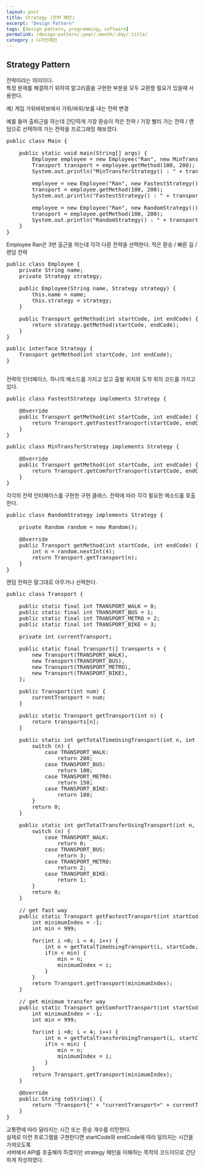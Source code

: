 ```yaml
---
layout: post
title: Strategy (전략 패턴)
excerpt: "Design Pattern"
tags: [design pattern, programming, software]
permalink: /design-pattern/:year/:month/:day/:title/
category : 디자인패턴
---
```


## Strategy Pattern

전략이라는 의미이다.  
특정 문제를 해결하기 위하여 알고리즘을 구현한 부분을 모두 교환할 필요가 있을때 사용한다.  

예) 게임 가위바위보에서 가위/바위/보를 내는 전략 변경

예를 들어 출퇴근을 하는데 간단하게 가장 환승이 적은 전략 / 가장 빨리 가는 전략 / 랜덤으로 선택하여 가는 전략을 프로그래밍 해보겠다.

<pre class="prettyprint">
public class Main {

    public static void main(String[] args) {
        Employee employee = new Employee("Ran", new MinTransferStrategy());
        Transport transport = employee.getMethod(100, 200);
        System.out.println("MinTransferStrategy() : " + transport);

        employee = new Employee("Ran", new FastestStrategy());
        transport = employee.getMethod(100, 200);
        System.out.println("FastestStrategy() : " + transport);

        employee = new Employee("Ran", new RandomStrategy());
        transport = employee.getMethod(100, 200);
        System.out.println("RandomStrategy() : " + transport);
    }
}
</pre>

Employee Ran은 3번 출근을 하는데 각각 다른 전략을 선택한다. 
적은 환승 / 빠른 길 / 랜덤 전략

<pre class="prettyprint">
public class Employee {
    private String name;
    private Strategy strategy;

    public Employee(String name, Strategy strategy) {
        this.name = name;
        this.strategy = strategy;
    }

    public Transport getMethod(int startCode, int endCode) {
        return strategy.getMethod(startCode, endCode);
    }
}
</pre>

<pre class="prettyprint">
public interface Strategy {
    Transport getMethod(int startCode, int endCode);
}

</pre>

전략의 인터페이스. 하나의 메소드를 가지고 있고 출발 위치와 도착 위치 코드를 가지고 있다. 

<pre class="prettyprint">
public class FastestStrategy implements Strategy {

    @Override
    public Transport getMethod(int startCode, int endCode) {
        return Transport.getFastestTransport(startCode, endCode);
    }
}
</pre>

<pre class="prettyprint">
public class MinTransferStrategy implements Strategy {

    @Override
    public Transport getMethod(int startCode, int endCode) {
        return Transport.getComfortTransport(startCode, endCode);
    }
}
</pre>

각각의 전략 인터페이스를 구현한 구현 클래스. 전략에 따라 각각 필요한 메소드를 호출한다.

<pre class="prettyprint">
public class RandomStrategy implements Strategy {

    private Random random = new Random();

    @Override
    public Transport getMethod(int startCode, int endCode) {
        int n = random.nextInt(4);
        return Transport.getTransport(n);
    }
}
</pre>

랜덤 전략은 말그대로 아무거나 선택한다.

<pre class="prettyprint">
public class Transport {

    public static final int TRANSPORT_WALK = 0;
    public static final int TRANSPORT_BUS = 1;
    public static final int TRANSPORT_METRO = 2;
    public static final int TRANSPORT_BIKE = 3;

    private int currentTransport;

    public static final Transport[] transports = {
        new Transport(TRANSPORT_WALK),
        new Transport(TRANSPORT_BUS),
        new Transport(TRANSPORT_METRO),
        new Transport(TRANSPORT_BIKE),
    };

    public Transport(int num) {
        currentTransport = num;
    }

    public static Transport getTransport(int n) {
        return transports[n];
    }

    public static int getTotalTimeUsingTransport(int n, int startCode, int endCode) {
        switch (n) {
            case TRANSPORT_WALK:
                return 200;
            case TRANSPORT_BUS:
                return 100;
            case TRANSPORT_METRO:
                return 150;
            case TRANSPORT_BIKE:
                return 180;
        }
        return 0;
    }

    public static int getTotalTransferUsingTransport(int n, int startCode, int endCode) {
        switch (n) {
            case TRANSPORT_WALK:
                return 0;
            case TRANSPORT_BUS:
                return 3;
            case TRANSPORT_METRO:
                return 2;
            case TRANSPORT_BIKE:
                return 1;
        }
        return 0;
    }

    // get fast way
    public static Transport getFastestTransport(int startCode, int endCode) {
        int minimumIndex = -1;
        int min = 999;

        for(int i =0; i < 4; i++) {
            int n = getTotalTimeUsingTransport(i, startCode, endCode);
            if(n < min) {
                min = n;
                minimumIndex = i;
            }
        }
        return Transport.getTransport(minimumIndex);
    }

    // get minimum transfer way
    public static Transport getComfortTransport(int startCode, int endCode) {
        int minimumIndex = -1;
        int min = 999;

        for(int i =0; i < 4; i++) {
            int n = getTotalTransferUsingTransport(i, startCode, endCode);
            if(n < min) {
                min = n;
                minimumIndex = i;
            }
        }
        return Transport.getTransport(minimumIndex);
    }

    @Override
    public String toString() {
        return "Transport{" + "currentTransport=" + currentTransport + '}';
    }
}
</pre>

교통편에 따라 달라지는 시간 또는 환승 개수를 리턴한다.  
실제로 이런 프로그램을 구현한다면 startCode와 endCode에 따라 달라지는 시간을 가져오도록  
서버에서 API를 호출해야 하겠지만 strategy 패턴을 이해하는 목적의 코드이므로 간단하게 작성하였다.  

